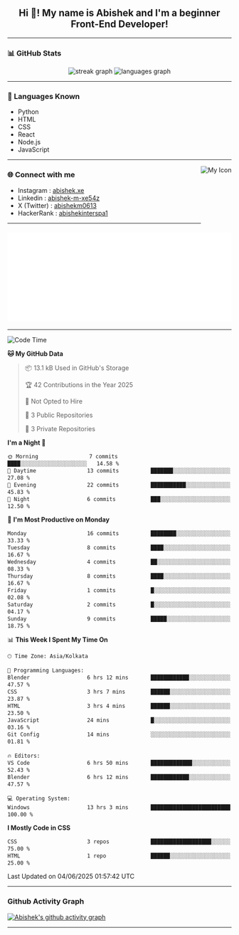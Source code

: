 <h2 align="center">Hi 👋! My name is <b>Abishek</b> and I'm a beginner Front-End Developer!</h2>

---

### 📊 GitHub Stats

<div align="center">
  <img src="https://streak-stats.demolab.com?user=Abishek-Web-Co&locale=en&mode=daily&theme=dracula&hide_border=false&border_radius=5" height="150" alt="streak graph" />
  <img src="https://github-readme-stats.vercel.app/api/top-langs?username=Abishek-Web-Co&locale=en&hide_title=false&layout=compact&card_width=320&langs_count=5&theme=dracula&hide_border=false" height="150" alt="languages graph" />
</div>

---

### 🧠 Languages Known

- Python  
- HTML  
- CSS  
- React  
- Node.js  
- JavaScript  

---

<img align="right" height="150" src="https://abish-file.web.app/assets/favicon.png" alt="My Icon" />

### 🌐 Connect with me

- Instagram   : [abishek.xe](https://www.instagram.com/abishek.xe/)
- Linkedin    : [abishek-m-xe54z](https://www.linkedin.com/in/abishek-m-xe54z/)
- X (Twitter) : [abishekm0613](https://x.com/abishekm0613)
- HackerRank  : [abishekinterspa1](https://www.hackerrank.com/profile/abishekinterspa1)

---


<div align="center">
  <img height="200" src="pic.png" alt="Profile Picture" />
</div>

---

<!--START_SECTION:waka-->
![Code Time](http://img.shields.io/badge/Code%20Time-9%20hrs%2051%20mins-blue)

**🐱 My GitHub Data** 

> 📦 13.1 kB Used in GitHub's Storage 
 > 
> 🏆 42 Contributions in the Year 2025
 > 
> 🚫 Not Opted to Hire
 > 
> 📜 3 Public Repositories 
 > 
> 🔑 3 Private Repositories 
 > 
**I'm a Night 🦉** 

```text
🌞 Morning                7 commits           ████░░░░░░░░░░░░░░░░░░░░░   14.58 % 
🌆 Daytime                13 commits          ███████░░░░░░░░░░░░░░░░░░   27.08 % 
🌃 Evening                22 commits          ███████████░░░░░░░░░░░░░░   45.83 % 
🌙 Night                  6 commits           ███░░░░░░░░░░░░░░░░░░░░░░   12.50 % 
```
📅 **I'm Most Productive on Monday** 

```text
Monday                   16 commits          ████████░░░░░░░░░░░░░░░░░   33.33 % 
Tuesday                  8 commits           ████░░░░░░░░░░░░░░░░░░░░░   16.67 % 
Wednesday                4 commits           ██░░░░░░░░░░░░░░░░░░░░░░░   08.33 % 
Thursday                 8 commits           ████░░░░░░░░░░░░░░░░░░░░░   16.67 % 
Friday                   1 commits           █░░░░░░░░░░░░░░░░░░░░░░░░   02.08 % 
Saturday                 2 commits           █░░░░░░░░░░░░░░░░░░░░░░░░   04.17 % 
Sunday                   9 commits           █████░░░░░░░░░░░░░░░░░░░░   18.75 % 
```


📊 **This Week I Spent My Time On** 

```text
🕑︎ Time Zone: Asia/Kolkata

💬 Programming Languages: 
Blender                  6 hrs 12 mins       ████████████░░░░░░░░░░░░░   47.57 % 
CSS                      3 hrs 7 mins        ██████░░░░░░░░░░░░░░░░░░░   23.87 % 
HTML                     3 hrs 4 mins        ██████░░░░░░░░░░░░░░░░░░░   23.50 % 
JavaScript               24 mins             █░░░░░░░░░░░░░░░░░░░░░░░░   03.16 % 
Git Config               14 mins             ░░░░░░░░░░░░░░░░░░░░░░░░░   01.81 % 

🔥 Editors: 
VS Code                  6 hrs 50 mins       █████████████░░░░░░░░░░░░   52.43 % 
Blender                  6 hrs 12 mins       ████████████░░░░░░░░░░░░░   47.57 % 

💻 Operating System: 
Windows                  13 hrs 3 mins       █████████████████████████   100.00 % 
```

**I Mostly Code in CSS** 

```text
CSS                      3 repos             ███████████████████░░░░░░   75.00 % 
HTML                     1 repo              ██████░░░░░░░░░░░░░░░░░░░   25.00 % 
```




 Last Updated on 04/06/2025 01:57:42 UTC
<!--END_SECTION:waka-->

---

### Github Activity Graph

[![Abishek's github activity graph](https://github-readme-activity-graph.vercel.app/graph?username=Abishek-Web-Co&bg_color=0d1117&color=ffffff&line=9e4c98&point=9e4c9c&area=true&hide_border=true)](https://abish-file.web.app)

---

